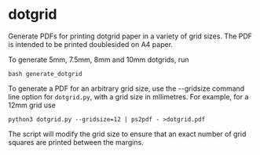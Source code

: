 # dotgrid

Generate PDFs for printing dotgrid paper in a variety of grid sizes. The PDF is intended to be printed doublesided on A4 paper.

To generate 5mm, 7.5mm, 8mm and 10mm dotgrids, run
```
bash generate_dotgrid
```

To generate a PDF for an arbitrary grid size, use the --gridsize command line option for `dotgrid.py`, with a grid size in mllimetres. For example, for a 12mm grid use
```
python3 dotgrid.py --gridsize=12 | ps2pdf - >dotgrid.pdf
```

The script will modify the grid size to ensure that an exact number of grid squares are printed between the margins.
